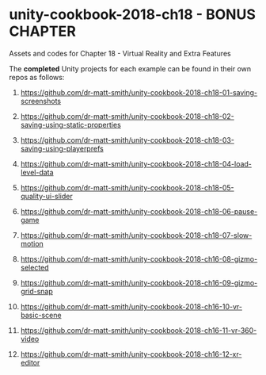 # unity-cookbook-2018-ch18 - BONUS CHAPTER
Assets and codes for Chapter 18 - Virtual Reality and Extra Features

The **completed** Unity projects for each example can be found in their own repos as follows:

1. https://github.com/dr-matt-smith/unity-cookbook-2018-ch18-01-saving-screenshots

1. https://github.com/dr-matt-smith/unity-cookbook-2018-ch18-02-saving-using-static-properties

1. https://github.com/dr-matt-smith/unity-cookbook-2018-ch18-03-saving-using-playerprefs

1. https://github.com/dr-matt-smith/unity-cookbook-2018-ch18-04-load-level-data

1. https://github.com/dr-matt-smith/unity-cookbook-2018-ch18-05-quality-ui-slider

1. https://github.com/dr-matt-smith/unity-cookbook-2018-ch18-06-pause-game

1. https://github.com/dr-matt-smith/unity-cookbook-2018-ch18-07-slow-motion

1. https://github.com/dr-matt-smith/unity-cookbook-2018-ch16-08-gizmo-selected

1. https://github.com/dr-matt-smith/unity-cookbook-2018-ch16-09-gizmo-grid-snap

1. https://github.com/dr-matt-smith/unity-cookbook-2018-ch16-10-vr-basic-scene

1. https://github.com/dr-matt-smith/unity-cookbook-2018-ch16-11-vr-360-video

1. https://github.com/dr-matt-smith/unity-cookbook-2018-ch16-12-xr-editor


